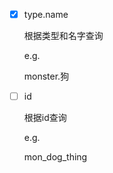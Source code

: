 -   [x] type.name 

    根据类型和名字查询

    e.g. 

    monster.狗

-   [ ] id

    根据id查询

    e.g.

    mon_dog_thing